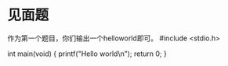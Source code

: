 # 见面题

作为第一个题目，你们输出一个helloworld即可。
#include <stdio.h>

int main(void) {
	printf("Hello world\n");
	return 0;
}
